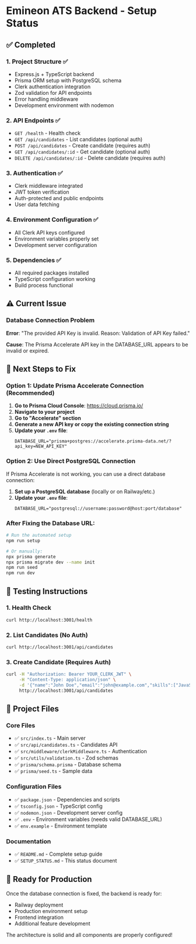 # Emineon ATS Backend - Setup Status

## ✅ Completed

### 1. Project Structure ✅
- Express.js + TypeScript backend
- Prisma ORM setup with PostgreSQL schema
- Clerk authentication integration
- Zod validation for API endpoints
- Error handling middleware
- Development environment with nodemon

### 2. API Endpoints ✅
- `GET /health` - Health check
- `GET /api/candidates` - List candidates (optional auth)
- `POST /api/candidates` - Create candidate (requires auth)
- `GET /api/candidates/:id` - Get candidate (optional auth) 
- `DELETE /api/candidates/:id` - Delete candidate (requires auth)

### 3. Authentication ✅
- Clerk middleware integrated
- JWT token verification
- Auth-protected and public endpoints
- User data fetching

### 4. Environment Configuration ✅
- All Clerk API keys configured
- Environment variables properly set
- Development server configuration

### 5. Dependencies ✅
- All required packages installed
- TypeScript configuration working
- Build process functional

## ⚠️ Current Issue

### Database Connection Problem
**Error**: "The provided API Key is invalid. Reason: Validation of API Key failed."

**Cause**: The Prisma Accelerate API key in the DATABASE_URL appears to be invalid or expired.

## 🔧 Next Steps to Fix

### Option 1: Update Prisma Accelerate Connection (Recommended)

1. **Go to Prisma Cloud Console**: https://cloud.prisma.io/
2. **Navigate to your project**
3. **Go to "Accelerate" section**
4. **Generate a new API key or copy the existing connection string**
5. **Update your `.env` file**:
   ```env
   DATABASE_URL="prisma+postgres://accelerate.prisma-data.net/?api_key=NEW_API_KEY"
   ```

### Option 2: Use Direct PostgreSQL Connection

If Prisma Accelerate is not working, you can use a direct database connection:

1. **Set up a PostgreSQL database** (locally or on Railway/etc.)
2. **Update your `.env` file**:
   ```env
   DATABASE_URL="postgresql://username:password@host:port/database"
   ```

### After Fixing the Database URL:

```bash
# Run the automated setup
npm run setup

# Or manually:
npx prisma generate
npx prisma migrate dev --name init
npm run seed
npm run dev
```

## 🧪 Testing Instructions

### 1. Health Check
```bash
curl http://localhost:3001/health
```

### 2. List Candidates (No Auth)
```bash
curl http://localhost:3001/api/candidates
```

### 3. Create Candidate (Requires Auth)
```bash
curl -H "Authorization: Bearer YOUR_CLERK_JWT" \
     -H "Content-Type: application/json" \
     -d '{"name":"John Doe","email":"john@example.com","skills":["JavaScript","React"],"experience":3}' \
     http://localhost:3001/api/candidates
```

## 📁 Project Files

### Core Files
- ✅ `src/index.ts` - Main server
- ✅ `src/api/candidates.ts` - Candidates API
- ✅ `src/middleware/clerkMiddleware.ts` - Authentication
- ✅ `src/utils/validation.ts` - Zod schemas
- ✅ `prisma/schema.prisma` - Database schema
- ✅ `prisma/seed.ts` - Sample data

### Configuration Files
- ✅ `package.json` - Dependencies and scripts
- ✅ `tsconfig.json` - TypeScript config
- ✅ `nodemon.json` - Development server config
- ✅ `.env` - Environment variables (needs valid DATABASE_URL)
- ✅ `env.example` - Environment template

### Documentation
- ✅ `README.md` - Complete setup guide
- ✅ `SETUP_STATUS.md` - This status document

## 🚀 Ready for Production

Once the database connection is fixed, the backend is ready for:
- Railway deployment
- Production environment setup
- Frontend integration
- Additional feature development

The architecture is solid and all components are properly configured! 